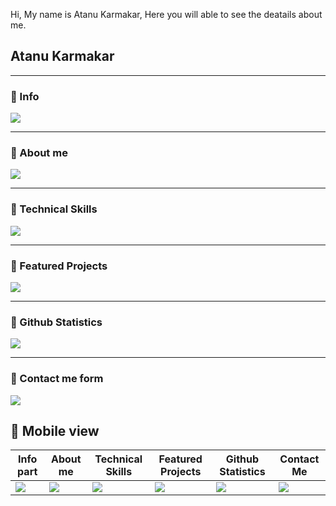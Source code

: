 Hi, My name is Atanu Karmakar, Here you will able to see the deatails about me.

## Atanu Karmakar

***
### :small_blue_diamond: Info 
<img src="https://user-images.githubusercontent.com/94675329/221503674-6a8bf973-5785-4800-8ec9-5ce5a59f6c12.PNG" />

***

### :small_blue_diamond: About me
<img src="https://user-images.githubusercontent.com/94675329/221503924-a5f0b20b-7176-4149-b0cd-afd3a7caf83e.PNG" />

***

### :small_blue_diamond: Technical Skills
<img src="https://user-images.githubusercontent.com/94675329/221504148-efe80afd-8b3a-4815-be21-2e7557055e86.PNG" />

***

### :small_blue_diamond: Featured Projects
<img src="https://user-images.githubusercontent.com/94675329/221504263-b5e2e17f-443e-4e61-aec8-c39a185cbb28.PNG" />

***

### :small_blue_diamond: Github Statistics
<img src="https://user-images.githubusercontent.com/94675329/221504430-13f5dacd-878a-4e1d-8ce2-c68a8b1dc9e1.PNG" />

***

### :small_blue_diamond: Contact me form
<img src="https://user-images.githubusercontent.com/94675329/221504535-9ce2e619-7552-4fb7-8c31-6b7cd9635df7.PNG" />

## :large_blue_diamond: Mobile view
| Info part | About me | Technical Skills | Featured Projects | Github Statistics | Contact Me |
|-----------|----------|------------------|-------------------|-------------------|------------|
|<img src="https://user-images.githubusercontent.com/94675329/221506940-ce3050f6-16cc-4820-a7f3-af8e5e70029a.PNG" />|<img src="https://user-images.githubusercontent.com/94675329/221506935-9a58fdb6-0f51-4eae-ac43-1545c2f03648.PNG" />|<img src="https://user-images.githubusercontent.com/94675329/221506931-4d282bff-cb8b-43ae-af10-151a98002f18.PNG" />|<img src="https://user-images.githubusercontent.com/94675329/221506929-56ccd327-a307-4299-9a13-0744807ab92d.PNG" />|<img src="https://user-images.githubusercontent.com/94675329/221506922-eb18ce0b-9958-4a19-9a91-db7bdb335cba.PNG" />|<img src="https://user-images.githubusercontent.com/94675329/221506944-8ca49536-e3ca-40b3-bb5b-dcbb973bf799.PNG" />|


